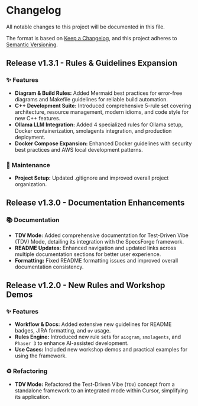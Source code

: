 # Changelog

All notable changes to this project will be documented in this file.

The format is based on [Keep a Changelog](https://keepachangelog.com/en/1.0.0/),
and this project adheres to [Semantic Versioning](https://semver.org/spec/v2.0.0.html).

## Release v1.3.1 - Rules & Guidelines Expansion

### ✨ Features

-   **Diagram & Build Rules:** Added Mermaid best practices for error-free diagrams and Makefile guidelines for reliable build automation.
-   **C++ Development Suite:** Introduced comprehensive 5-rule set covering architecture, resource management, modern idioms, and code style for new C++ features.  
-   **Ollama LLM Integration:** Added 4 specialized rules for Ollama setup, Docker containerization, smolagents integration, and production deployment.
-   **Docker Compose Expansion:** Enhanced Docker guidelines with security best practices and AWS local development patterns.

### 🔧 Maintenance

-   **Project Setup:** Updated .gitignore and improved overall project organization.

[v1.3.1]: https://github.com/biokraft/my-cursor-framework/compare/v1.3.0...v1.3.1

## Release v1.3.0 - Documentation Enhancements

### 📚 Documentation

-   **TDV Mode:** Added comprehensive documentation for Test-Driven Vibe (TDV) Mode, detailing its integration with the SpecsForge framework.
-   **README Updates:** Enhanced navigation and updated links across multiple documentation sections for better user experience.
-   **Formatting:** Fixed README formatting issues and improved overall documentation consistency.

[v1.3.0]: https://github.com/biokraft/my-cursor-framework/compare/v1.2.0...v1.3.0

## Release v1.2.0 - New Rules and Workshop Demos

### ✨ Features

-   **Workflow & Docs:** Added extensive new guidelines for README badges, JIRA formatting, and `uv` usage.
-   **Rules Engine:** Introduced new rule sets for `aiogram`, `smolagents`, and `Phaser 3` to enhance AI-assisted development.
-   **Use Cases:** Included new workshop demos and practical examples for using the framework.

### ♻️ Refactoring

-   **TDV Mode:** Refactored the Test-Driven Vibe (`TDV`) concept from a standalone framework to an integrated mode within Cursor, simplifying its application.

[v1.2.0]: https://github.com/biokraft/my-cursor-framework/compare/v1.1.0...v1.2.0 